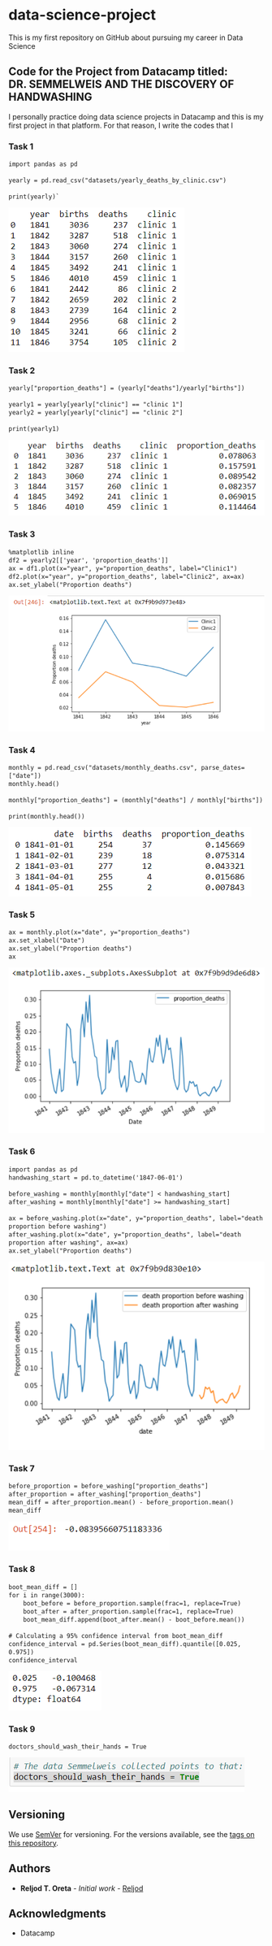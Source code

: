 # data-science-project

This is my first repository on GitHub about pursuing my career in Data Science

## Code for the Project from Datacamp titled:<br>DR. SEMMELWEIS AND THE DISCOVERY OF HANDWASHING

I personally practice doing data science projects in Datacamp and this is my first project in that platform.
For that reason, I write the codes that I 

### Task 1

```
import pandas as pd

yearly = pd.read_csv("datasets/yearly_deaths_by_clinic.csv")

print(yearly)`
```
![image](https://github.com/Reljod/data-science-project/blob/master/yearly.png)

### Task 2

```
yearly["proportion_deaths"] = (yearly["deaths"]/yearly["births"])

yearly1 = yearly[yearly["clinic"] == "clinic 1"]
yearly2 = yearly[yearly["clinic"] == "clinic 2"]

print(yearly1)
```
![image](https://github.com/Reljod/data-science-project/blob/master/yearly1.png)

### Task 3

```
%matplotlib inline
df2 = yearly2[['year', 'proportion_deaths']]
ax = df1.plot(x="year", y="proportion_deaths", label="Clinic1")
df2.plot(x="year", y="proportion_deaths", label="Clinic2", ax=ax)
ax.set_ylabel("Proportion deaths")
```
![image](https://github.com/Reljod/data-science-project/blob/master/clinic.png)

### Task 4

```
monthly = pd.read_csv("datasets/monthly_deaths.csv", parse_dates=["date"])
monthly.head()

monthly["proportion_deaths"] = (monthly["deaths"] / monthly["births"])

print(monthly.head())
```
![image](https://github.com/Reljod/data-science-project/blob/master/monthlyhead.png)

### Task 5

```
ax = monthly.plot(x="date", y="proportion_deaths")
ax.set_xlabel("Date")
ax.set_ylabel("Proportion deaths")
ax
```
![image](https://github.com/Reljod/data-science-project/blob/master/ax.png)

### Task 6

```
import pandas as pd
handwashing_start = pd.to_datetime('1847-06-01')

before_washing = monthly[monthly["date"] < handwashing_start]
after_washing = monthly[monthly["date"] >= handwashing_start] 

ax = before_washing.plot(x="date", y="proportion_deaths", label="death proportion before washing")
after_washing.plot(x="date", y="proportion_deaths", label="death proportion after washing", ax=ax)
ax.set_ylabel("Proportion deaths")
```
![image](https://github.com/Reljod/data-science-project/blob/master/ax2.png)

### Task 7

```
before_proportion = before_washing["proportion_deaths"]
after_proportion = after_washing["proportion_deaths"]
mean_diff = after_proportion.mean() - before_proportion.mean()
mean_diff
```
![image](https://github.com/Reljod/data-science-project/blob/master/mean_diff.png)

### Task 8

```
boot_mean_diff = []
for i in range(3000):
    boot_before = before_proportion.sample(frac=1, replace=True)
    boot_after = after_proportion.sample(frac=1, replace=True)
    boot_mean_diff.append(boot_after.mean() - boot_before.mean())

# Calculating a 95% confidence interval from boot_mean_diff 
confidence_interval = pd.Series(boot_mean_diff).quantile([0.025, 0.975])
confidence_interval
```
![image](https://github.com/Reljod/data-science-project/blob/master/confidence.png)

### Task 9

```
doctors_should_wash_their_hands = True
```
![image](https://github.com/Reljod/data-science-project/blob/master/true.png)

## Versioning

We use [SemVer](http://semver.org/) for versioning. For the versions available, see the [tags on this repository](https://github.com/your/project/tags). 

## Authors

* **Reljod T. Oreta** - *Initial work* - [Reljod](https://github.com/Reljod)

## Acknowledgments

* Datacamp



